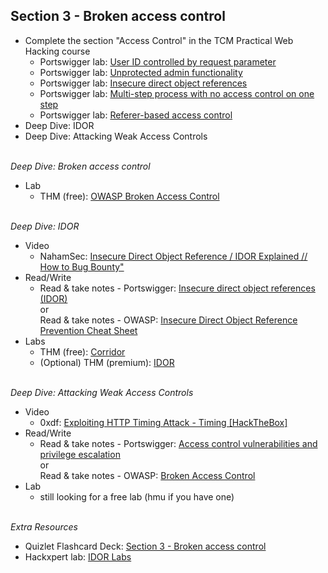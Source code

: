 ## **Section 3 - Broken access control** <br>
- Complete the section "Access Control" in the TCM Practical Web Hacking course
  - Portswigger lab: <a href="https://portswigger.net/web-security/access-control/lab-user-id-controlled-by-request-parameter">User ID controlled by request parameter</a>
  - Portswigger lab: <a href="https://portswigger.net/web-security/access-control/lab-unprotected-admin-functionality">Unprotected admin functionality</a>
  - Portswigger lab: <a href="https://portswigger.net/web-security/access-control/lab-insecure-direct-object-references">Insecure direct object references</a>
  - Portswigger lab: <a href="https://portswigger.net/web-security/access-control/lab-multi-step-process-with-no-access-control-on-one-step">Multi-step process with no access control on one step</a>
  - Portswigger lab: <a href="https://portswigger.net/web-security/access-control/lab-referer-based-access-control">Referer-based access control</a>
- Deep Dive: IDOR
- Deep Dive: Attacking Weak Access Controls
<br><br>

*Deep Dive: Broken access control*
- Lab
   - THM (free): <a href="https://tryhackme.com/r/room/owaspbrokenaccesscontrol">OWASP Broken Access Control</a>
<br><br>

*Deep Dive: IDOR*
- Video
   - NahamSec: <a href="https://www.youtube.com/watch?v=bCUqio4gNu4">Insecure Direct Object Reference / IDOR Explained // How to Bug Bounty"</a>
- Read/Write
   - Read & take notes - Portswigger: <a href="https://portswigger.net/web-security/access-control/idor">Insecure direct object references (IDOR)</a><br> or <br>Read & take notes - OWASP: <a href="https://cheatsheetseries.owasp.org/cheatsheets/Insecure_Direct_Object_Reference_Prevention_Cheat_Sheet.html">Insecure Direct Object Reference Prevention Cheat Sheet</a>
- Labs
   - THM (free): <a href="https://tryhackme.com/r/room/corridor">Corridor</a>
   - (Optional) THM (premium): <a href="https://tryhackme.com/r/room/idor">IDOR</a>
<br><br>

*Deep Dive: Attacking Weak Access Controls*
- Video
   - 0xdf: <a href="https://www.youtube.com/watch?v=tmlxa4Y8wy8">Exploiting HTTP Timing Attack - Timing [HackTheBox]</a>
- Read/Write
   - Read & take notes - Portswigger: <a href="https://portswigger.net/web-security/access-control#what-is-access-control">Access control vulnerabilities and privilege escalation</a><br> or <br>Read & take notes - OWASP: <a href="https://owasp.org/Top10/A01_2021-Broken_Access_Control/">Broken Access Control</a>
- Lab
   - still looking for a free lab (hmu if you have one)
<br><br>

*Extra Resources*<br>
- Quizlet Flashcard Deck: <a href="https://quizlet.com/999589602/section-3-broken-access-control-flash-cards/">Section 3 - Broken access control</a>
- Hackxpert lab: <a href="https://labs.hackxpert.com/IDOR/">IDOR Labs</a>
<br><br>
